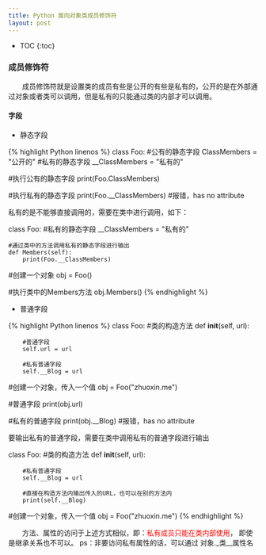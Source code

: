```yaml
---
title: Python 面向对象类成员修饰符
layout: post
---
```


* TOC
{:toc}


### 成员修饰符

　　成员修饰符就是设置类的成员有些是公开的有些是私有的，公开的是在外部通过对象或者类可以调用，但是私有的只能通过类的内部才可以调用。  

#### 字段

- 静态字段

{% highlight Python linenos %}
class Foo:
    #公有的静态字段
    ClassMembers = "公开的"
    #私有的静态字段
    __ClassMembers = "私有的"

#执行公有的静态字段
print(Foo.ClassMembers)

#执行私有的静态字段
print(Foo.__ClassMembers)   #报错，has no attribute

私有的是不能够直接调用的，需要在类中进行调用，如下：

class Foo:
    #私有的静态字段
    __ClassMembers = "私有的"

    #通过类中的方法调用私有的静态字段进行输出
    def Members(self):
        print(Foo.__ClassMembers)

#创建一个对象
obj = Foo()

#执行类中的Members方法
obj.Members()
{% endhighlight %}

- 普通字段

{% highlight Python linenos %}
class Foo:
    #类的构造方法
    def __init__(self, url):

        #普通字段
        self.url = url

        #私有普通字段
        self.__Blog = url

#创建一个对象，传入一个值
obj = Foo("zhuoxin.me")

#普通字段
print(obj.url)

#私有的普通字段
print(obj.__Blog)   #报错，has no attribute

要输出私有的普通字段，需要在类中调用私有的普通字段进行输出

class Foo:
    #类的构造方法
    def __init__(self, url):

        #私有普通字段
        self.__Blog = url

        #直接在构造方法内输出传入的URL，也可以在别的方法内
        print(self.__Blog)

#创建一个对象，传入一个值
obj = Foo("zhuoxin.me")
{% endhighlight %}

　　方法、属性的访问于上述方式相似，即：<span style="color:red">私有成员只能在类内部使用</span>，
即使是继承关系也不可以。
ps：非要访问私有属性的话，可以通过 对象._类__属性名